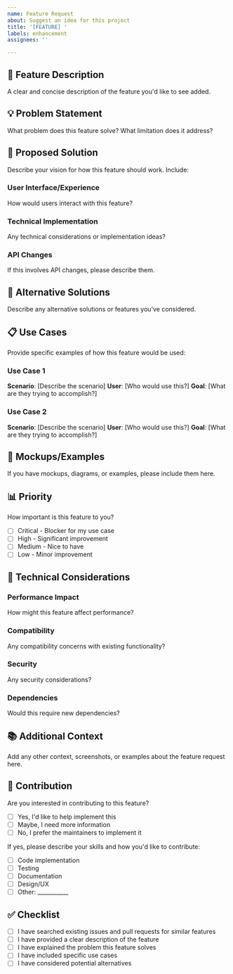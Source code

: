 ```yaml
---
name: Feature Request
about: Suggest an idea for this project
title: '[FEATURE] '
labels: enhancement
assignees: ''

---
```


## 🚀 Feature Description
A clear and concise description of the feature you'd like to see added.

## 💡 Problem Statement
What problem does this feature solve? What limitation does it address?

## 🎯 Proposed Solution
Describe your vision for how this feature should work. Include:

### User Interface/Experience
How would users interact with this feature?

### Technical Implementation
Any technical considerations or implementation ideas?

### API Changes
If this involves API changes, please describe them.

## 🔄 Alternative Solutions
Describe any alternative solutions or features you've considered.

## 📋 Use Cases
Provide specific examples of how this feature would be used:

### Use Case 1
**Scenario**: [Describe the scenario]
**User**: [Who would use this?]
**Goal**: [What are they trying to accomplish?]

### Use Case 2
**Scenario**: [Describe the scenario]
**User**: [Who would use this?]
**Goal**: [What are they trying to accomplish?]

## 🎨 Mockups/Examples
If you have mockups, diagrams, or examples, please include them here.

## 📊 Priority
How important is this feature to you?
- [ ] Critical - Blocker for my use case
- [ ] High - Significant improvement
- [ ] Medium - Nice to have
- [ ] Low - Minor improvement

## 🔧 Technical Considerations

### Performance Impact
How might this feature affect performance?

### Compatibility
Any compatibility concerns with existing functionality?

### Security
Any security considerations?

### Dependencies
Would this require new dependencies?

## 📚 Additional Context
Add any other context, screenshots, or examples about the feature request here.

## 🤝 Contribution
Are you interested in contributing to this feature?
- [ ] Yes, I'd like to help implement this
- [ ] Maybe, I need more information
- [ ] No, I prefer the maintainers to implement it

If yes, please describe your skills and how you'd like to contribute:
- [ ] Code implementation
- [ ] Testing
- [ ] Documentation
- [ ] Design/UX
- [ ] Other: ___________

## ✅ Checklist
- [ ] I have searched existing issues and pull requests for similar features
- [ ] I have provided a clear description of the feature
- [ ] I have explained the problem this feature solves
- [ ] I have included specific use cases
- [ ] I have considered potential alternatives